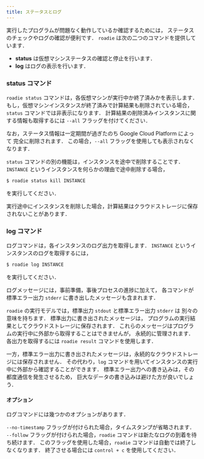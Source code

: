 ```yaml
---
title: ステータスとログ
---
```

実行したプログラムが問題なく動作しているか確認するためには，
ステータスのチェックやログの確認が便利です．
`roadie` は次の二つのコマンドを提供しています．

- **status** は仮想マシンステータスの確認と停止を行います．
- **log** はログの表示を行います．

### status コマンド
`roadie status` コマンドは，各仮想マシンが実行中か終了済みかを表示します．
もし，仮想マシンインスタンスが終了済みで計算結果も削除されている場合，
`status` コマンドでは非表示になります．
計算結果の削除済みインスタンスに関する情報も取得するには `--all` フラッグを付けてください．

なお，ステータス情報は一定期間が過ぎたのち Google Cloud Platform によって
完全に削除されます．
この場合，`--all` フラッグを使用しても表示されなくなります．

`status` コマンドの別の機能は，インスタンスを途中で削除することです．
`INSTANCE` というインスタンスを何らかの理由で途中削除する場合，

```sh
$ roadie status kill INSTANCE
```

を実行してください．

実行途中にインスタンスを削除した場合，計算結果はクラウドストレージに保存されないことがあります．


### log コマンド
ログコマンドは，各インスタンスのログ出力を取得します．
`INSTANCE` というインスタンスのログを取得するには，

```sh
$ roadie log INSTANCE
```

を実行してください．

ログメッセージには，事前準備，事後プロセスの進捗に加えて，
各コマンドが標準エラー出力 `stderr` に書き出したメッセージも含まれます．

`roadie` の実行モデルでは，標準出力 `stdout` と標準エラー出力 `stderr` は
別々の意味を持ちます．
標準出力に書き出されたメッセージは，
プログラムの実行結果としてクラウドストレージに保存されます．
これらのメッセージはプログラムの実行中に外部から取得することはできませんが，
永続的に管理されます．
各出力を取得するには `roadie result` コマンドを使用します．

一方，標準エラー出力に書き出されたメッセージは，永続的なクラウドストレージには保存されません．
その代わり，`log` コマンドを用いてインスタンスの実行中に外部から確認することができます．
標準エラー出力への書き込みは，その都度通信を発生させるため，
巨大なデータの書き込みは避けた方が良いでしょう．


#### オプション
ログコマンドには幾つかのオプションがあります．

`--no-timestamp` フラッグが付けられた場合，タイムスタンプが省略されます．
`--follow` フラッグが付けられた場合，`roadie` コマンドは新たなログの到着を待ち続けます．
このフラッグを使用した場合，`roadie` コマンドは自動では終了しなくなります．
終了させる場合には `control + c` を使用してください．
